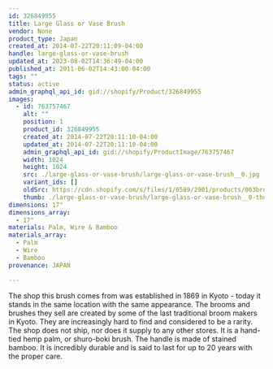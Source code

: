 ```yaml
---
id: 326849955
title: Large Glass or Vase Brush
vendor: None
product_type: Japan
created_at: 2014-07-22T20:11:09-04:00
handle: large-glass-or-vase-brush
updated_at: 2023-08-02T14:36:49-04:00
published_at: 2011-06-02T14:43:00-04:00
tags: ""
status: active
admin_graphql_api_id: gid://shopify/Product/326849955
images:
  - id: 763757467
    alt: ""
    position: 1
    product_id: 326849955
    created_at: 2014-07-22T20:11:10-04:00
    updated_at: 2014-07-22T20:11:10-04:00
    admin_graphql_api_id: gid://shopify/ProductImage/763757467
    width: 1024
    height: 1024
    src: ./large-glass-or-vase-brush/large-glass-or-vase-brush__0.jpg
    variant_ids: []
    oldSrc: https://cdn.shopify.com/s/files/1/0589/2901/products/003broomONLY-cropped.jpeg?v=1406074270
    thumb: ./large-glass-or-vase-brush/large-glass-or-vase-brush__0-thumb.jpg
dimensions: 17"
dimensions_array:
  - 17"
materials: Palm, Wire & Bamboo
materials_array:
  - Palm
  - Wire
  - Bamboo
provenance: JAPAN

---
```


The shop this brush comes from was established in 1869 in Kyoto - today it stands in the same location with the same appearance. The brooms and brushes they sell are created by some of the last traditional broom makers in Kyoto. They are increasingly hard to find and considered to be a rarity. The shop does not ship, nor does it supply to any other stores. It is a hand-tied hemp palm, or shuro-boki brush. The handle is made of stained bamboo. It is incredibly durable and is said to last for up to 20 years with the proper care.